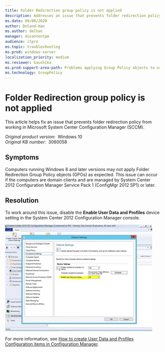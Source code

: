 ```yaml
---
title: Folder Redirection group policy is not applied
description: Addresses an issue that prevents folder redirection policy from working in SCCM.
ms.date: 09/08/2020
author: Deland-Han
ms.author: delhan
manager: dscontentpm
audience: itpro
ms.topic: troubleshooting
ms.prod: windows-server
localization_priority: medium
ms.reviewer: kaushika
ms.prod-support-area-path: Problems applying Group Policy objects to users or computers
ms.technology: GroupPolicy
---
```

# Folder Redirection group policy is not applied

This article helps fix an issue that prevents folder redirection policy from working in Microsoft System Center Configuration Manager (SCCM).

_Original product version:_ &nbsp;Windows 10  
_Original KB number:_ &nbsp;3060058

## Symptoms

Computers running Windows 8 and later versions may not apply Folder Redirection Group Policy objects (GPOs) as expected. This issue can occur if the computers are domain clients and are managed by System Center 2012 Configuration Manager Service Pack 1 (ConfigMgr 2012 SP1) or later.

## Resolution

To work around this issue, disable the **Enable User Data and Profiles**  device setting in the System Center 2012 Configuration Manager console.

![Screenshot of the Enable User Data and Profiles option](./media/folder-redirection-group-policy-not-applied.md/enable-user-data-and-profiles-option.jpg)

For more information, see [How to create User Data and Profiles Configuration items in Configuration Manager](https://technet.microsoft.com/library/jj591610.aspx?f=255&mspperror=-2147217396).
